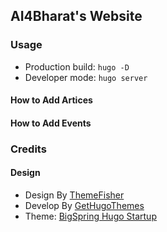 ## AI4Bharat's Website



### Usage

* Production build: `hugo -D`
* Developer mode: `hugo server`

#### How to Add Artices



#### How to Add Events



### Credits

#### Design

- Design By [ThemeFisher](https://themefisher.com/)
- Develop By [GetHugoThemes](https://gethugothemes.com/)
- Theme: [BigSpring Hugo Startup](https://github.com/themefisher/bigspring-hugo-startup-theme)
